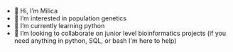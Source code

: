 - 👋 Hi, I’m Milica
- 👀 I’m interested in population genetics
- 🌱 I’m currently learning python
- 💞️ I’m looking to collaborate on junior level bioinformatics projects (if you need anything in python, SQL, or bash I'm here to help)

<!---
micko-gricko/micko-gricko is a ✨ special ✨ repository because its `README.md` (this file) appears on your GitHub profile.
You can click the Preview link to take a look at your changes.
--->

